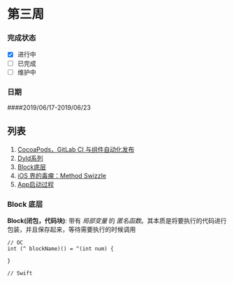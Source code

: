 
# 第三周  
### 完成状态
  
- [x] 进行中
- [ ] 已完成
- [ ] 维护中

### 日期
####2019/06/17-2019/06/23    



## 列表  
1. [CocoaPods，GitLab CI 与组件自动化发布](https://dmanager.github.io/ios/2019/01/27/CocoaPods-GitLabCI%E4%B8%8E%E7%BB%84%E4%BB%B6%E8%87%AA%E5%8A%A8%E5%8C%96%E5%8F%91%E5%B8%83/)
2. [Dyld系列](https://blog.cnbluebox.com/blog/2017/06/30/dyld2/)
3. [Block底层](https://bujige.net/blog/iOS-Blocks-01.html)
4. [iOS 界的毒瘤：Method Swizzle](https://juejin.im/entry/5a1fceddf265da43310d9985)
5. [App启动过程](https://juejin.im/post/5d143251e51d454d5653582d?utm_source=gold_browser_extension)




### Block 底层  
__Block(闭包，代码块)__: 带有 _局部变量_ 的 _匿名函数_。其本质是将要执行的代码进行包装，并且保存起来，等待需要执行的时候调用   

```
// OC 
int (^ blockName)() = ^(int num) {

}

// Swift  
```
